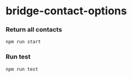 # bridge-contact-options

### Return all contacts

```
npm run start
```

### Run test

```
npm run test
```
